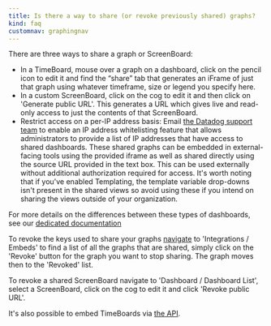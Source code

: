 ```yaml
---
title: Is there a way to share (or revoke previously shared) graphs?
kind: faq
customnav: graphingnav
---
```


There are three ways to share a graph or ScreenBoard:

* In a TimeBoard, mouse over a graph on a dashboard, click on the pencil icon to edit it and find the “share” tab that generates an iFrame of just that graph using whatever timeframe, size or legend you specify here.
* In a custom ScreenBoard, click on the cog to edit it and then click on 'Generate public URL'. This generates a URL which gives live and read-only access to just the contents of that ScreenBoard.
* Restrict access on a per-IP address basis: Email [the Datadog support team](/help) to enable an IP address whitelisting feature that allows administrators to provide a list of IP addresses that have access to shared dashboards. These shared graphs can be embedded in external-facing tools using the provided iframe as well as shared directly using the source URL provided in the text box. This can be used externally without additional authorization required for access.
It's worth noting that if you've enabled Templating, the template variable drop-downs isn't present in the shared views so avoid using these if you intend on sharing the views outside of your organization.

For more details on the differences between these types of dashboards, see our [dedicated documentation](/graphing/dashboards)

To revoke the keys used to share your graphs [navigate](https://app.datadoghq.com/account/settings#embeds) to 'Integrations / Embeds' to find a list of all the graphs that are shared, simply click on the 'Revoke' button for the graph you want to stop sharing. The graph moves then to the 'Revoked' list.

To revoke a shared ScreenBoard navigate to 'Dashboard / Dashboard List', select a ScreenBoard, click on the cog to edit it and click 'Revoke public URL'.

It's also possible to embed TimeBoards via [the API](/api/#embeds). 